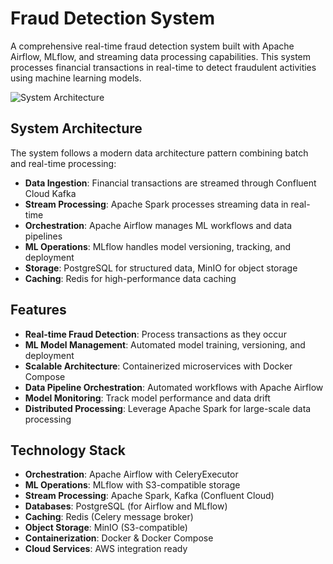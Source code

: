 # Fraud Detection System

A comprehensive real-time fraud detection system built with Apache Airflow, MLflow, and streaming data processing capabilities. This system processes financial transactions in real-time to detect fraudulent activities using machine learning models.

![System Architecture](./system-architecture.jpg)

## System Architecture

The system follows a modern data architecture pattern combining batch and real-time processing:

- **Data Ingestion**: Financial transactions are streamed through Confluent Cloud Kafka
- **Stream Processing**: Apache Spark processes streaming data in real-time  
- **Orchestration**: Apache Airflow manages ML workflows and data pipelines
- **ML Operations**: MLflow handles model versioning, tracking, and deployment
- **Storage**: PostgreSQL for structured data, MinIO for object storage
- **Caching**: Redis for high-performance data caching

## Features

- **Real-time Fraud Detection**: Process transactions as they occur
- **ML Model Management**: Automated model training, versioning, and deployment
- **Scalable Architecture**: Containerized microservices with Docker Compose
- **Data Pipeline Orchestration**: Automated workflows with Apache Airflow
- **Model Monitoring**: Track model performance and data drift
- **Distributed Processing**: Leverage Apache Spark for large-scale data processing

## Technology Stack

- **Orchestration**: Apache Airflow with CeleryExecutor
- **ML Operations**: MLflow with S3-compatible storage
- **Stream Processing**: Apache Spark, Kafka (Confluent Cloud)
- **Databases**: PostgreSQL (for Airflow and MLflow)
- **Caching**: Redis (Celery message broker)
- **Object Storage**: MinIO (S3-compatible)
- **Containerization**: Docker & Docker Compose
- **Cloud Services**: AWS integration ready

